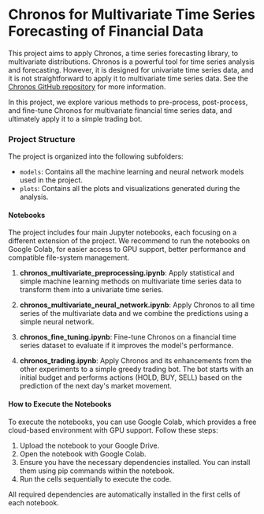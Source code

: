 # Chronos for Multivariate Time Series Forecasting of Financial Data

This project aims to apply Chronos, a time series forecasting library, to multivariate distributions.
Chronos is a powerful tool for time series analysis and forecasting.
However, it is designed for univariate time series data, and it is not straightforward to apply it to multivariate time series data.
See the [Chronos GitHub repository](https://github.com/amazon-science/chronos-forecasting) for more information.

In this project, we explore various methods to pre-process, post-process, and fine-tune Chronos
for multivariate financial time series data, and ultimately apply it to a simple trading bot.

### Project Structure

The project is organized into the following subfolders:

- `models`: Contains all the machine learning and neural network models used in the project.
- `plots`: Contains all the plots and visualizations generated during the analysis.

#### Notebooks

The project includes four main Jupyter notebooks, each focusing on a different extension of the project.
We recommend to run the notebooks on Google Colab, for easier access to GPU support, better performance and compatible file-system management.

1. **chronos_multivariate_preprocessing.ipynb**:
   Apply statistical and simple machine learning methods on multivariate time series data to transform them into a univariate time series.

2. **chronos_multivariate_neural_network.ipynb**:
   Apply Chronos to all time series of the multivariate data and we combine the predictions using a simple neural network.

3. **chronos_fine_tuning.ipynb**:
   Fine-tune Chronos on a financial time series dataset to evaluate if it improves the model's performance.

4. **chronos_trading.ipynb**:
   Apply Chronos and its enhancements from the other experiments to a simple greedy trading bot.
   The bot starts with an initial budget and performs actions (HOLD, BUY, SELL) based on the prediction of the next day's market movement.

#### How to Execute the Notebooks

To execute the notebooks, you can use Google Colab, which provides a free cloud-based environment with GPU support. Follow these steps:

1. Upload the notebook to your Google Drive.
2. Open the notebook with Google Colab.
3. Ensure you have the necessary dependencies installed. You can install them using pip commands within the notebook.
4. Run the cells sequentially to execute the code.

All required dependencies are automatically installed in the first cells of each notebook.
